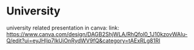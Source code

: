 # University
university related
presentation in canva: link: https://www.canva.com/design/DAGB2ShjWLA/RhQfol0_1J10kzovWAlu-Q/edit?ui=eyJHIjp7IkUiOnRydWV9fQ&category=tAExRLg81RI
